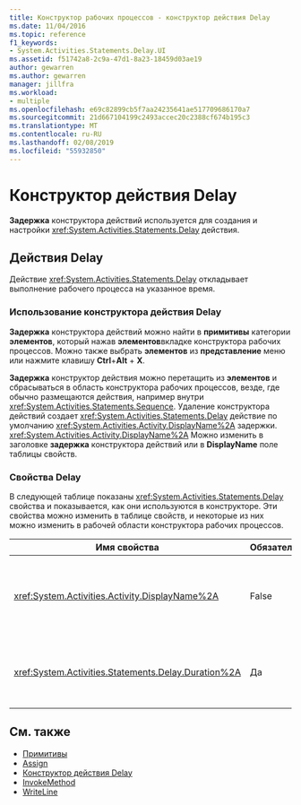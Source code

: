 ```yaml
---
title: Конструктор рабочих процессов - конструктор действия Delay
ms.date: 11/04/2016
ms.topic: reference
f1_keywords:
- System.Activities.Statements.Delay.UI
ms.assetid: f51742a8-2c9a-47d1-8a23-18459d03ae19
author: gewarren
ms.author: gewarren
manager: jillfra
ms.workload:
- multiple
ms.openlocfilehash: e69c82899cb5f7aa24235641ae517709686170a7
ms.sourcegitcommit: 21d667104199c2493accec20c2388cf674b195c3
ms.translationtype: MT
ms.contentlocale: ru-RU
ms.lasthandoff: 02/08/2019
ms.locfileid: "55932850"
---
```

# <a name="delay-activity-designer"></a>Конструктор действия Delay

**Задержка** конструктора действий используется для создания и настройки <xref:System.Activities.Statements.Delay> действия.

## <a name="the-delay-activity"></a>Действия Delay

Действие <xref:System.Activities.Statements.Delay> откладывает выполнение рабочего процесса на указанное время.

### <a name="use-the-delay-activity-designer"></a>Использование конструктора действия Delay

**Задержка** конструктора действий можно найти в **примитивы** категории **элементов**, который нажав **элементов**вкладке конструктора рабочих процессов. Можно также выбрать **элементов** из **представление** меню или нажмите клавишу **Ctrl**+**Alt** + **X**.

**Задержка** конструктор действия можно перетащить из **элементов** и сбрасываться в область конструктора рабочих процессов, везде, где обычно размещаются действия, например внутри <xref:System.Activities.Statements.Sequence>. Удаление конструктора действий создает <xref:System.Activities.Statements.Delay> действие по умолчанию <xref:System.Activities.Activity.DisplayName%2A> задержки. <xref:System.Activities.Activity.DisplayName%2A> Можно изменить в заголовке **задержка** конструктора действий или в **DisplayName** поле таблицы свойств.

### <a name="the-delay-properties"></a>Свойства Delay

В следующей таблице показаны <xref:System.Activities.Statements.Delay> свойства и показывается, как они используются в конструкторе. Эти свойства можно изменить в таблице свойств, и некоторые из них можно изменить в рабочей области конструктора рабочих процессов.

|Имя свойства|Обязательно|Использование|
|-|--------------|-|
|<xref:System.Activities.Activity.DisplayName%2A>|False|Понятное имя действия <xref:System.Activities.Statements.Delay>. Значение по умолчанию - Delay. Несмотря на то что <xref:System.Activities.Activity.DisplayName%2A> значение не является обязательным, рекомендуется использовать один.|
|<xref:System.Activities.Statements.Delay.Duration%2A>|Да|Период времени, на который задерживается выполнение рабочего процесса. Это свойство задается в таблице свойств. Введите литерал <xref:System.TimeSpan> в формате 00:00:00 или выражение Visual Basic для указания периода времени.|

## <a name="see-also"></a>См. также

- [Примитивы](../workflow-designer/primitives-activity-designers.md)
- [Assign](../workflow-designer/assign-activity-designer.md)
- [Конструктор действия Delay](../workflow-designer/delay-activity-designer.md)
- [InvokeMethod](../workflow-designer/invokemethod-activity-designer.md)
- [WriteLine](../workflow-designer/writeline-activity-designer.md)